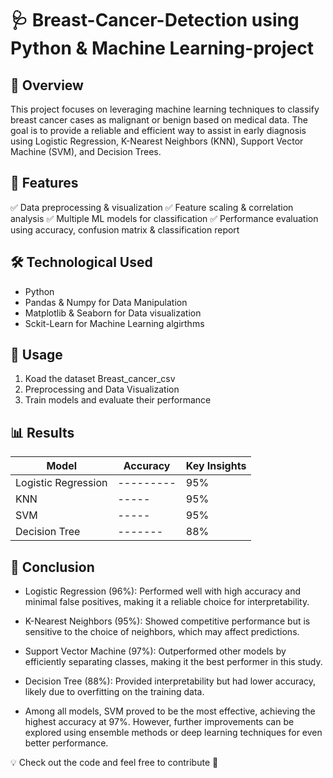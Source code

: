 # 🩺 Breast-Cancer-Detection using Python & Machine Learning-project

## 📌 Overview

This project focuses on leveraging machine learning techniques to classify breast cancer cases as malignant or benign based on medical data. The goal is to provide a reliable and efficient way to assist in early diagnosis using Logistic Regression, K-Nearest Neighbors (KNN), Support Vector Machine (SVM), and Decision Trees.

## 🛶 Features

✅ Data preprocessing & visualization
✅ Feature scaling & correlation analysis
✅ Multiple ML models for classification
✅ Performance evaluation using accuracy, confusion matrix & classification report

## 🛠 Technological Used

- Python
- Pandas & Numpy for Data Manipulation
- Matplotlib & Seaborn for Data visualization
- Sckit-Learn for Machine Learning algirthms 

## 📁 Usage

1. Koad the dataset Breast_cancer_csv
2. Preprocessing and Data Visualization
3. Train models and evaluate their performance

## 📊 Results

| Model | Accuracy | Key Insights
--------|----------|--------------|
| Logistic Regression |---------| 95% |---------------| Relaible & interpretable minimal false positives |
| KNN |-----| 95% |----------| Sensitive to neigbour selection, competitive results |
| SVM |-----| 95% |----------| Best performer, excellent class separation |
| Decision Tree |-------| 88% |-----------| Prone to overfitting , lower accuracy |

## 📜 Conclusion

- Logistic Regression (96%): Performed well with high accuracy and minimal false positives, making it a reliable choice for interpretability.
- K-Nearest Neighbors (95%): Showed competitive performance but is sensitive to the choice of neighbors, which may affect predictions.
- Support Vector Machine (97%): Outperformed other models by efficiently separating classes, making it the best performer in this study.
- Decision Tree (88%): Provided interpretability but had lower accuracy, likely due to overfitting on the training data.

- Among all models, SVM proved to be the most effective, achieving the highest accuracy at 97%. However, further improvements can be explored using ensemble methods or deep learning techniques for even better performance.

💡 Check out the code and feel free to contribute 🛶


